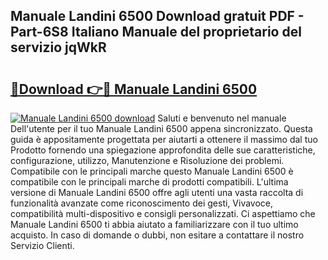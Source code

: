 ## Manuale Landini 6500 Download gratuit PDF - Part-6S8 Italiano Manuale del proprietario del servizio jqWkR

# <h2><a href="http://dfcfvt8.blite.top/?on=Manuale+Landini+6500">🔗Download 👉🔴 Manuale Landini 6500</a></h2>

[![Manuale Landini 6500 download](https://i.imgur.com/lujVjoI.png)](http://dfcfvt8.blite.top/?on=Manuale+Landini+6500)
Saluti e benvenuto nel manuale Dell'utente per il tuo Manuale Landini 6500 appena sincronizzato. Questa guida è appositamente progettata per aiutarti a ottenere il massimo dal tuo Prodotto fornendo una spiegazione approfondita delle sue caratteristiche, configurazione, utilizzo, Manutenzione e Risoluzione dei problemi. Compatibile con le principali marche questo Manuale Landini 6500 è compatibile con le principali marche di prodotti compatibili. L'ultima versione di Manuale Landini 6500 offre agli utenti una vasta raccolta di funzionalità avanzate come riconoscimento dei gesti, Vivavoce, compatibilità multi-dispositivo e consigli personalizzati. Ci aspettiamo che Manuale Landini 6500 ti abbia aiutato a familiarizzare con il tuo ultimo acquisto. In caso di domande o dubbi, non esitare a contattare il nostro Servizio Clienti.

